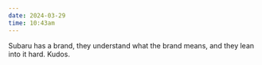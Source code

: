 ```yaml
---
date: 2024-03-29
time: 10:43am
---
```

Subaru has a brand, they understand what the brand means, and they lean into it hard. Kudos.